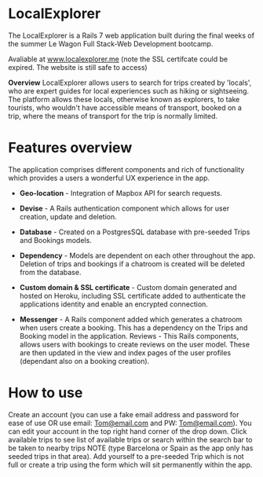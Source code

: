 # LocalExplorer

The LocalExplorer is a Rails 7 web application built during the final weeks of the summer Le Wagon Full Stack-Web Development bootcamp.

Avaliable at www.localexplorer.me (note the SSL certifcate could be expired. The website is still safe to access)

**Overview**
LocalExplorer allows users to search for trips created by 'locals', who are expert guides for local experiences such as hiking or sightseeing. The platform allows these locals, otherwise known as explorers, to take tourists, who wouldn't have accessible means of transport, booked on a trip, where the means of transport for the trip is normally limited.
    
 # Features overview
   
 The application comprises different components and rich of functionality which provides a users a wonderful UX experience in the app.

- **Geo-location** - Integration of Mapbox API for search requests.
      
- **Devise** - A Rails authentication component which allows for user creation, update and deletion.
    
- **Database** - Created on a PostgresSQL database with pre-seeded Trips and Bookings models.
    
- **Dependency** - Models are dependent on each other throughout the app. Deletion of trips and bookings if a chatroom is created will be deleted from the database.
    
- **Custom domain & SSL certificate** - Custom domain generated and hosted on Heroku, including SSL certificate added to authenticate the applications identity and enable an encrypted connection.
   
- **Messenger** - A Rails component added which generates a chatroom when users create a booking. This has a dependency on the Trips and Booking model in the application. Reviews - This Rails components, allows users with bookings to create reviews on the user model. These are then updated in the view and index pages of the user profiles (dependant also on a booking creation).
    
# How to use
Create an account (you can use a fake email address and password for ease of use OR use email: Tom@email.com and PW: Tom@email.com). 
You can edit your account in the top right hand corner of the drop down. Click available trips to see list of available trips or search within the search bar to be taken to nearby trips NOTE (type Barcelona or Spain as the app only has seeded trips in that area). Add yourself to a pre-seeded Trip which is not full or create a trip using the form which will sit permanently within the app.
    
